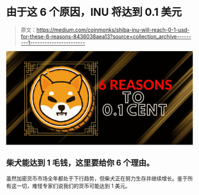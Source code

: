 # 由于这 6 个原因，INU 将达到 0.1 美元

> 原文：<https://medium.com/coinmonks/shiba-inu-will-reach-0-1-usd-for-these-6-reasons-8436038aea13?source=collection_archive---------1----------------------->

![](img/6000eb1e20601ab199930195596fd946.png)

## 柴犬能达到 1 毛钱，这里要给你 6 个理由。

虽然加密货币市场全年都处于下行趋势，但柴犬正在努力生存并继续增长。鉴于所有这一切，难怪专家们说我们的货币可能达到 1 美元。